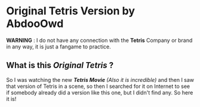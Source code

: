 # Original Tetris Version by AbdooOwd

 **WARNING** : I do not have any connection with the **Tetris** Company or brand in any way, it is just a fangame to practice.

## What is this *Original Tetris* ?

So I was watching the new ***Tetris Movie*** *(Also it is incredible)* and then I saw that version of Tetris in a scene, so then I searched for it on Internet to see if somebody already did a version like this one, but I didn't find any. So here it is!

